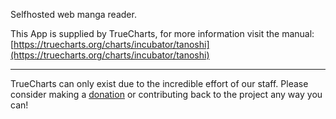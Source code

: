 Selfhosted web manga reader.

This App is supplied by TrueCharts, for more information visit the manual: [https://truecharts.org/charts/incubator/tanoshi](https://truecharts.org/charts/incubator/tanoshi)

---

TrueCharts can only exist due to the incredible effort of our staff.
Please consider making a [donation](https://truecharts.org/sponsor) or contributing back to the project any way you can!
